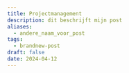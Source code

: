 ```yaml
---
title: Projectmanagement
description: dit beschrijft mijn post
aliases:
  - andere_naam_voor_post
tags:
  - brandnew-post
draft: false
date: 2024-04-12
---
```

